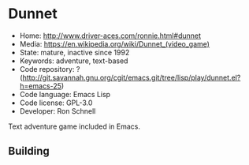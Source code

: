 # Dunnet

- Home: http://www.driver-aces.com/ronnie.html#dunnet
- Media: https://en.wikipedia.org/wiki/Dunnet_(video_game)
- State: mature, inactive since 1992
- Keywords: adventure, text-based
- Code repository: ? (http://git.savannah.gnu.org/cgit/emacs.git/tree/lisp/play/dunnet.el?h=emacs-25)
- Code language: Emacs Lisp
- Code license: GPL-3.0
- Developer: Ron Schnell

Text adventure game included in Emacs.

## Building

